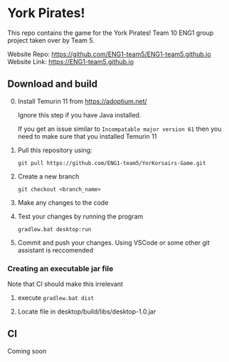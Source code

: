 
# York Pirates!

This repo contains the game for the York Pirates! Team 10 ENG1 group project taken over by Team 5.

Website Repo: https://github.com/ENG1-team5/ENG1-team5.github.io
Website Link: https://ENG1-team5.github.io

## Download and build 

0. Install Temurin 11 from https://adoptium.net/

    Ignore this step if you have Java installed.

    If you get an issue similar to `Incompatable major version 61` then you need to make sure that you installed Temurin 11

1. Pull this repository using:

    `git pull https://github.com/ENG1-team5/YorKorsairs-Game.git`

2. Create a new branch

    `git checkout <branch_name>`

3. Make any changes to the code

4. Test your changes by running the program

    `gradlew.bat desktop:run`

5. Commit and push your changes. Using VSCode or some other git assistant is reccomended

### Creating an executable jar file

Note that CI should make this irrelevant

1. execute `gradlew.bat dist`

2. Locate file in desktop/build/libs/desktop-1.0.jar

## CI

Coming soon
